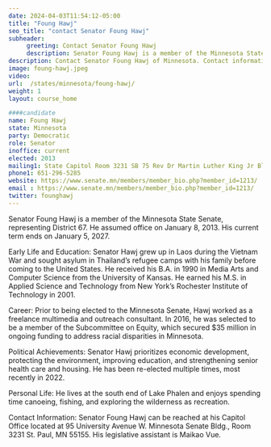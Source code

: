 ```yaml
---
date: 2024-04-03T11:54:12-05:00
title: "Foung Hawj"
seo_title: "contact Senator Foung Hawj"
subheader:
     greeting: Contact Senator Foung Hawj
     description: Senator Foung Hawj is a member of the Minnesota State Senate, representing District 67. He assumed office on January 8, 2013. His current term ends on January 5, 2027.
description: Contact Senator Foung Hawj of Minnesota. Contact information for Foung Hawj includes email address, phone number, and mailing address.
image: foung-hawj.jpeg
video:
url:  /states/minnesota/foung-hawj/
weight: 1
layout: course_home

####candidate
name: Foung Hawj
state: Minnesota
party: Democratic
role: Senator
inoffice: current
elected: 2013
mailing1: State Capitol Room 3231 SB 75 Rev Dr Martin Luther King Jr Blvd St. Paul, MN 55155-1606
phone1: 651-296-5285
website: https://www.senate.mn/members/member_bio.php?member_id=1213/
email : https://www.senate.mn/members/member_bio.php?member_id=1213/
twitter: founghawj
---
```


Senator Foung Hawj is a member of the Minnesota State Senate, representing District 67. He assumed office on January 8, 2013. His current term ends on January 5, 2027.

Early Life and Education: Senator Hawj grew up in Laos during the Vietnam War and sought asylum in Thailand’s refugee camps with his family before coming to the United States. He received his B.A. in 1990 in Media Arts and Computer Science from the University of Kansas. He earned his M.S. in Applied Science and Technology from New York’s Rochester Institute of Technology in 2001.

Career: Prior to being elected to the Minnesota Senate, Hawj worked as a freelance multimedia and outreach consultant. In 2016, he was selected to be a member of the Subcommittee on Equity, which secured $35 million in ongoing funding to address racial disparities in Minnesota.

Political Achievements: Senator Hawj prioritizes economic development, protecting the environment, improving education, and strengthening senior health care and housing. He has been re-elected multiple times, most recently in 2022.

Personal Life: He lives at the south end of Lake Phalen and enjoys spending time canoeing, fishing, and exploring the wilderness as recreation.

Contact Information: Senator Foung Hawj can be reached at his Capitol Office located at 95 University Avenue W. Minnesota Senate Bldg., Room 3231 St. Paul, MN 55155. His legislative assistant is Maikao Vue.
